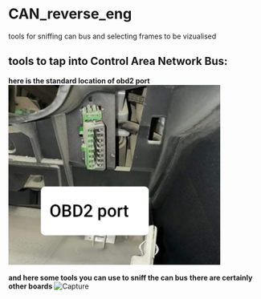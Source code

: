 # CAN_reverse_eng

tools for sniffing can bus and selecting frames to be vizualised

## tools to tap into Control Area Network Bus:

**here is the standard location of obd2 port**
![Capture](https://github.com/UcefMountacer/CAN_reverse_eng/blob/main/src/20210530_233501.jpg)

**and here some tools you can use to sniff the can bus**
**there are certainly other boards**
![Capture](https://github.com/UcefMountacer/CAN_reverse_eng/blob/main/src/20210530_233344.jpg)

